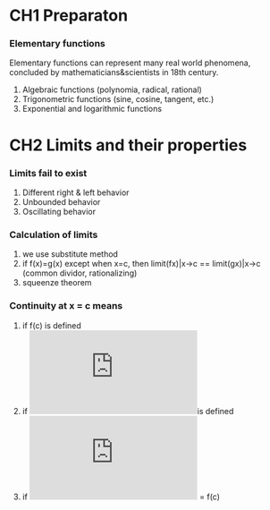 # CH1 Preparaton

### Elementary functions 

Elementary functions can represent many real world phenomena, concluded by mathematicians&scientists in 18th century.

1. Algebraic functions (polynomia, radical, rational)
2. Trigonometric functions (sine, cosine, tangent, etc.)
3. Exponential and logarithmic functions


# CH2 Limits and their properties

### Limits fail to exist
1. Different right & left behavior
2. Unbounded behavior
3. Oscillating behavior

### Calculation of limits
1. we use substitute method 
2. if f(x)=g(x) except when x=c, then limit(fx)|x->c == limit(gx)|x->c (common dividor, rationalizing)
3. squeenze theorem

### Continuity at x = c means
1. if f(c) is defined
2. if ![\lim_{x\rightarrow c}f(x)](http://latex.codecogs.com/gif.latex?%5Clim_%7Bx%5Crightarrow%20c%7Df%28x%29)is defined
3. if ![\lim_{x\rightarrow c}f(x)](http://latex.codecogs.com/gif.latex?%5Clim_%7Bx%5Crightarrow%20c%7Df%28x%29) = f(c)
